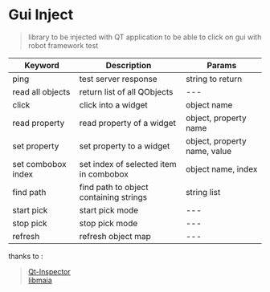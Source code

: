# Gui Inject

>library to be injected with QT application to be able to click on gui with robot framework test

|**Keyword**|**Description**|**Params**|
|---|---|---|
|ping|test server response|string to return|
|read all objects|return list of all QObjects| --- |
|click|click into a widget|object name|
|read property|read property of a widget|object, property name|
|set property|set property to a widget|object, property name, value|
|set combobox index|set index of selected item in combobox|object name, index|
|find path|find path to object containing strings|string list|
|start pick| start pick mode|---|
|stop pick|stop pick mode|---|
|refresh|refresh object map|---|

thanks to :
>[Qt-Inspector](https://github.com/robertknight/Qt-Inspector.git)<br>
>[libmaia](https://github.com/wiedi/libmaia.git)
